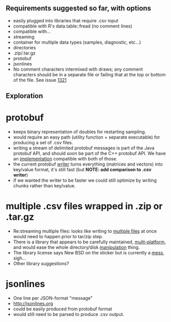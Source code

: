 ## Requirements suggested so far, with options ##
- easily plugged into libraries that require .csv input
 - compatible with R's data.table::fread (no comment lines)
 - compatible with... 
- streaming
- container for multiple data types (samples, diagnostic, etc...)
 - directories
 - .zip/.tar.gz
 - protobuf
 - jsonlines
- No comment characters intermixed with draws; any comment characters should be in a separate file or failing that at the top or bottom of the file. See issue [1321](https://github.com/stan-dev/stan/issues/1321)

## Exploration ##

# protobuf #
 - keeps binary representation of doubles for restarting sampling.
 - would require an easy path (utility function + separate executable) for producing a set of .csv files.
 - writing a stream of delimited protobuf messages is part of the Java protobuf API, and should soon be part of the C++ protobuf API.  We have an [implementation](https://github.com/sakrejda/protostan/blob/develop/src/protostan/util/rw_delimited_pb.hpp) compatible with both of those.  
 - the current protobuf [writer](https://github.com/sakrejda/protostan/blob/develop/src/protostan/interface_callbacks/writer/binary_proto_stream_writer.hpp) turns everything (matrices and vectors) into key/value format, it's still fast (but **NOTE: add comparison to .csv writer**)
 - if we wanted the writer to be faster we could still optimize by writing chunks rather than key/value.

# multiple .csv files wrapped in .zip or .tar.gz #
 - Re:streaming multiple files: looks like writing to [multiple files](http://unix.stackexchange.com/questions/13093/add-update-a-file-to-an-existing-tar-gz-archive) at once would need to happen prior to tar/zip step.  
 - There is a library that appears to be carefully maintained, [multi-platform](http://www.libarchive.org), and would ease the whole directory/disk [manipulation](https://github.com/libarchive/libarchive/wiki/Examples#constructing-objects-on-disk) thing.
 - The library license says New BSD on the sticker but is currently a [mess](https://raw.githubusercontent.com/libarchive/libarchive/master/COPYING), sigh...
 - Other library suggestions?

# jsonlines #
 - One line per JSON-format "message"
 - http://jsonlines.org
 - could be easily produced from protobuf format
 - would still need to be parsed to produce .csv output.